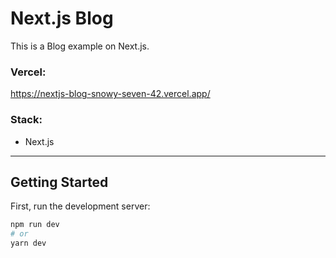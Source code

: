 # Next.js Blog

This is a Blog example on Next.js.

### Vercel:
https://nextjs-blog-snowy-seven-42.vercel.app/


### Stack:
- Next.js

---

## Getting Started

First, run the development server:

```bash
npm run dev
# or
yarn dev
```
